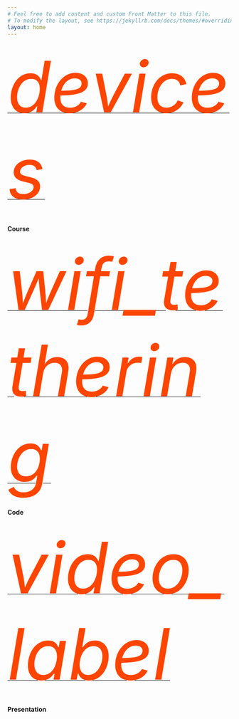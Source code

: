 ```yaml
---
# Feel free to add content and custom Front Matter to this file.
# To modify the layout, see https://jekyllrb.com/docs/themes/#overriding-theme-defaults
layout: home
---
```


<div class="container-fluid">
  <div class="row">
    <div class="col-sm-4 text-center text-success">
      <a href="https://teach.phylolab.net/course">
      <i class="material-icons" style="font-size:160px;color:orangered;">devices</i>
      </a>
      <h4>Course</h4>   
    </div>
    <div class="col-sm-4 text-center text-success">
      <a href="https://teach.phylolab.net/course">
      <i class="material-icons" style="font-size:160px;color:orangered;">wifi_tethering</i>
      </a>
      <h4>Code</h4>         
    </div>
    <div class="col-sm-4 text-center text-success">
      <a href="https://teach.phylolab.net/course">
      <i class="material-icons" style="font-size:160px;color:orangered;">video_label</i>
      </a>
      <h4>Presentation</h4>             
    </div>
  </div>
</div>


